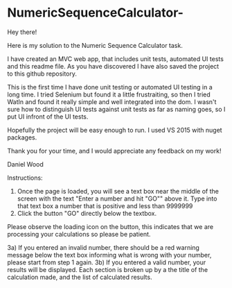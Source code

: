 # NumericSequenceCalculator-

Hey there!

Here is my solution to the Numeric Sequence Calculator task.

I have created an MVC web app, that includes unit tests, automated UI tests and this readme file. As you have discovered I have also saved the project to this github repository.

This is the first time I have done unit testing or automated UI testing in a long time. I tried Selenium but found it a little frustraiting, so then I tried WatIn and found it really simple and well integrated into the dom. I wasn't sure how to distinguish UI tests against unit tests as far as naming goes, so I put UI infront of the UI tests.

Hopefully the project will be easy enough to run. I used VS 2015 with nuget packages.

Thank you for your time, and I would appreciate any feedback on my work! 

Daniel Wood

Instructions:
1) Once the page is loaded, you will see a text box near the middle of the screen with the text "Enter a number and hit "GO"" above it.
Type into that text box a number that is positive and less than 9999999
2) Click the button "GO" directly below the textbox.

Please observe the loading icon on the button, this indicates that we are processing your calculations so please be patient.

3a) If you entered an invalid number, there should be a red warning message below the text box informing what is wrong with your number, please start from step 1 again.
3b) If you entered a valid number, your results will be displayed. Each section is broken up by a the title of the calculation made, and the list of calculated results.

